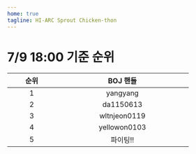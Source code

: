 ```yaml
---
home: true
tagline: HI-ARC Sprout Chicken-thon
---
```


# 7/9 18:00 기준 순위

<div class="center">

| <span style="display: inline-block; width:10vw">순위</span> | <span style="display: inline-block; width:30vw">BOJ 핸들</span> |
|:---:|:-------:|
| 1 | yangyang |
| 2 | da1150613 |
| 3 | wltnjeon0119 |
| 4 | yellowon0103 |
| 5 | 파이팅!! |

</div>
